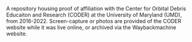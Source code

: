 A repository housing proof of affiliation with the Center for Orbital Debris Educaiton and Research (CODER) at the University of Maryland (UMD), from 2016-2022. 
Screen-capture or photos are provided of the CODER website while it was live online, or archived via the Waybackmachine website.
